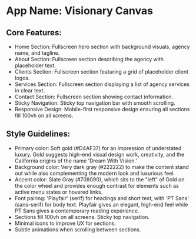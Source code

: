 # **App Name**: Visionary Canvas

## Core Features:

- Home Section: Fullscreen hero section with background visuals, agency name, and tagline.
- About Section: Fullscreen section describing the agency with placeholder text.
- Clients Section: Fullscreen section featuring a grid of placeholder client logos.
- Services Section: Fullscreen section displaying a list of agency services in clear text.
- Contact Section: Fullscreen section showing contact information.
- Sticky Navigation: Sticky top navigation bar with smooth scrolling.
- Responsive Design: Mobile-first responsive design ensuring all sections fill 100vh on all screens.

## Style Guidelines:

- Primary color: Soft gold (#D4AF37) for an impression of understated luxury. Gold suggests high-end visual design work, creativity, and the California origins of the name 'Dream With Vision.'
- Background color: Very dark gray (#222222) to make the content stand out while also complementing the modern look and luxurious feel.
- Accent color: Slate Gray (#708090), which sits to the "left" of Gold on the color wheel and provides enough contrast for elements such as active menu states or hovered links.
- Font pairing: 'Playfair' (serif) for headings and short text, with 'PT Sans' (sans-serif) for body text. Playfair gives an elegant, high-end feel while PT Sans gives a contemporary reading experience.
- Sections fill 100vh on all screens. Sticky top navigation.
- Minimal icons to improve UX for sections.
- Subtle animations when scrolling between sections.